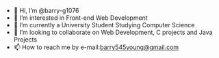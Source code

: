 - 👋 Hi, I’m @barry-g1076
- 👀 I’m interested in Front-end Web Development
- 🌱 I’m currently a University Student Studying Computer Science
- 💞️ I’m looking to collaborate on Web Development, C projects and Java Projects
- 📫 How to reach me by e-mail:barry545young@gmail.com

<!---
barry-g1076/barry-g1076 is a ✨ special ✨ repository because its `README.md` (this file) appears on your GitHub profile.
You can click the Preview link to take a look at your changes.
--->
